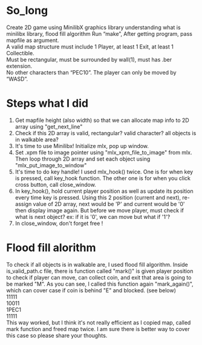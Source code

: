 # So_long
Create 2D game using MinilibX graphics library understanding what is minilibx library, flood fill algorithm
Run “make”, After getting program, pass mapfile as argument.<br>
A valid map structure must include 1 Player, at least 1 Exit, at least 1 Collectible.<br>
Must be rectangular, must be surrounded by wall(1), must has .ber extension.<br>
No other characters than “PEC10”. The player can only be moved by “WASD”.<br>

# Steps what I did
1. Get mapfile height (also width) so that we can allocate map info to 2D array using "get_next_line"
2. Check if this 2D array is valid, rectangular? valid character? all objects is in walkable area?
3. It's time to use Minilibx! Initialize mlx, pop up window.
4. Set .xpm file to image pointer using "mlx_xpm_file_to_image" from mlx. Then loop through 2D array and set each object using "mlx_put_image_to_window"
5. It's time to do key handle! I used mlx_hook() twice. One is for when key is pressed, call key_hook function. The other one is for when you click cross button, call close_window.
6. In key_hook(), hold current player position as well as update its position every time key is pressed. Using this 2 position (current and next), re-assign value of 2D array, next would be 'P' and current would be '0' then display image again. But before we move player, must check if what is next object? ex: if it is '0', we can move but what if '1'?
7. In close_window, don't forget free !

# Flood fill alorithm
To check if all objects is in walkable are, I used flood fill algorithm. Inside is_valid_path.c file, there is function called "mark()" is given player position to check if player can move, can collect coin, and exit that area is going to be marked "M". As you can see, I called this function again "mark_again()", which can cover case if coin is behind "E" and blocked. (see below)<br>
11111<br>
10011<br>
1PEC1<br>
11111<br>
This way worked, but I think it's not really efficient as I copied map, called mark function and freed map twice. I am sure there is better way to cover this case so please share your thoughts.

